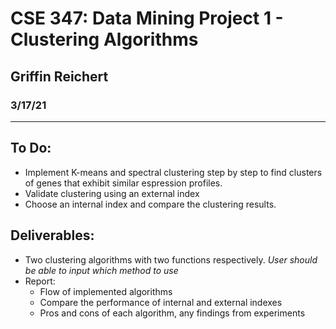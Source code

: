 # CSE 347: Data Mining Project 1 - Clustering Algorithms
## Griffin Reichert
### 3/17/21
---

## To Do:
* Implement K-means and spectral clustering step by step to find clusters of genes that exhibit similar espression profiles.
* Validate clustering using an external index
* Choose an internal index and compare the clustering results.

## Deliverables:
* Two clustering algorithms with two functions respectively. *User should be able to input which method to use*
* Report:
  * Flow of implemented algorithms
  * Compare the performance of internal and external indexes
  * Pros and cons of each algorithm, any findings from experiments
  

